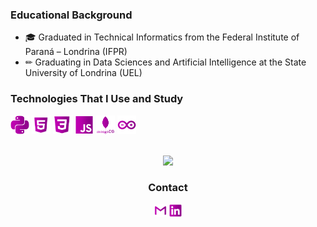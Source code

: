 ### Educational Background

- 🎓 Graduated in Technical Informatics from the Federal Institute of Paraná – Londrina (IFPR)
- ✏ Graduating in Data Sciences and Artificial Intelligence at the State University of Londrina (UEL)

### Technologies ​​That I Use and Study
<img src="images/python.png" width="6%"></img>
<img src="images/html.png" width="6%"></img>
<img src="images/css.png" width="6%"></img>
<img src="images/javascript.png" width="6%"></img>
<img src="images/mongodb.png" width="6%"></img>
<img src="images/arduino.png" width="6%"></img>

<br>

<div align="center">
    <a href="https://github.com/leonardo-madeira">
        <img height="180em" src="https://github-readme-stats.vercel.app/api/top-langs/?username=leonardo-madeira&layout=compact&langs_count=6&theme=dracula"/>
    </a>
</div>

### <p align="center">Contact</p>
<p align="center"> 
<a href = "mailto:lnrdmadeira@gmail.com"><img src="images/gmail.png" width="4%"></a>
<a href = "https://www.linkedin.com/in/leonardo-madeira-alves-pereira/"><img src="images/linkedin.png" width="4%"></a> 
</p>
